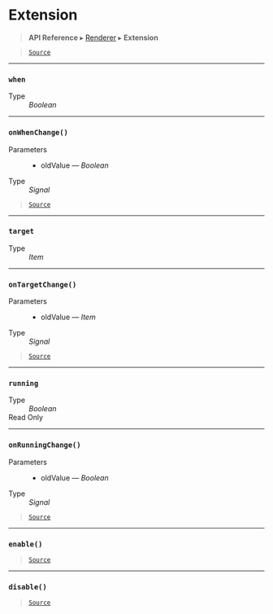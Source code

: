 # Extension

> **API Reference** ▸ [Renderer](/api/renderer.md) ▸ **Extension**

<!-- toc -->

> [`Source`](https:/github.com/Neft-io/neft/blob/f9c128ccb37aa79380c961e878cd76ec9e79c99e/src/renderer/types/extension.litcoffee)


* * * 

### `when`

<dl><dt>Type</dt><dd><i>Boolean</i></dd></dl>


* * * 

### `onWhenChange()`

<dl><dt>Parameters</dt><dd><ul><li>oldValue — <i>Boolean</i></li></ul></dd><dt>Type</dt><dd><i>Signal</i></dd></dl>


> [`Source`](https:/github.com/Neft-io/neft/blob/f9c128ccb37aa79380c961e878cd76ec9e79c99e/src/renderer/types/extension.litcoffee#signal-extensiononwhenchangeboolean-oldvalue)


* * * 

### `target`

<dl><dt>Type</dt><dd><i>Item</i></dd></dl>


* * * 

### `onTargetChange()`

<dl><dt>Parameters</dt><dd><ul><li>oldValue — <i>Item</i></li></ul></dd><dt>Type</dt><dd><i>Signal</i></dd></dl>


> [`Source`](https:/github.com/Neft-io/neft/blob/f9c128ccb37aa79380c961e878cd76ec9e79c99e/src/renderer/types/extension.litcoffee#signal-extensionontargetchangeitem-oldvalue)


* * * 

### `running`

<dl><dt>Type</dt><dd><i>Boolean</i></dd><dt>Read Only</dt></dl>


* * * 

### `onRunningChange()`

<dl><dt>Parameters</dt><dd><ul><li>oldValue — <i>Boolean</i></li></ul></dd><dt>Type</dt><dd><i>Signal</i></dd></dl>


> [`Source`](https:/github.com/Neft-io/neft/blob/f9c128ccb37aa79380c961e878cd76ec9e79c99e/src/renderer/types/extension.litcoffee#signal-extensiononrunningchangeboolean-oldvalue)


* * * 

### `enable()`

> [`Source`](https:/github.com/Neft-io/neft/blob/f9c128ccb37aa79380c961e878cd76ec9e79c99e/src/renderer/types/extension.litcoffee#extensionenable)


* * * 

### `disable()`

> [`Source`](https:/github.com/Neft-io/neft/blob/f9c128ccb37aa79380c961e878cd76ec9e79c99e/src/renderer/types/extension.litcoffee#extensiondisable)

